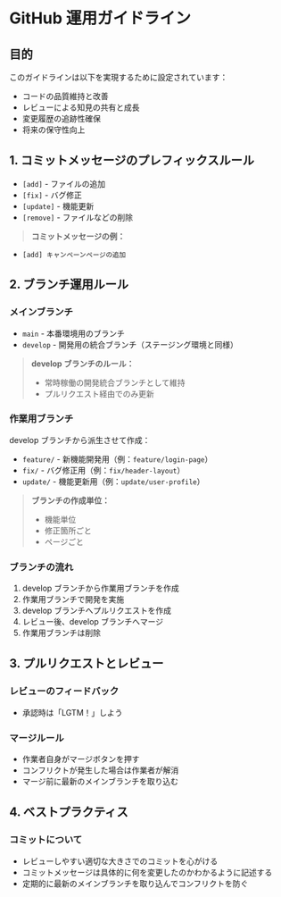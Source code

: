# GitHub 運用ガイドライン

## 目的

このガイドラインは以下を実現するために設定されています：

-   コードの品質維持と改善
-   レビューによる知見の共有と成長
-   変更履歴の追跡性確保
-   将来の保守性向上

## 1. コミットメッセージのプレフィックスルール

-   `[add]` - ファイルの追加
-   `[fix]` - バグ修正
-   `[update]` - 機能更新
-   `[remove]` - ファイルなどの削除

> **コミットメッセージの例：**

-   `[add] キャンペーンページの追加`

## 2. ブランチ運用ルール

### メインブランチ

-   `main` - 本番環境用のブランチ
-   `develop` - 開発用の統合ブランチ（ステージング環境と同様）

> **develop ブランチのルール：**
>
> -   常時稼働の開発統合ブランチとして維持
> -   プルリクエスト経由でのみ更新

### 作業用ブランチ

develop ブランチから派生させて作成：

-   `feature/` - 新機能開発用（例：`feature/login-page`）
-   `fix/` - バグ修正用（例：`fix/header-layout`）
-   `update/` - 機能更新用（例：`update/user-profile`）

> **ブランチの作成単位：**
>
> -   機能単位
> -   修正箇所ごと
> -   ページごと

### ブランチの流れ

1. develop ブランチから作業用ブランチを作成
2. 作業用ブランチで開発を実施
3. develop ブランチへプルリクエストを作成
4. レビュー後、develop ブランチへマージ
5. 作業用ブランチは削除

## 3. プルリクエストとレビュー

### レビューのフィードバック

-   承認時は「LGTM！」しよう

### マージルール

-   作業者自身がマージボタンを押す
-   コンフリクトが発生した場合は作業者が解消
-   マージ前に最新のメインブランチを取り込む

## 4. ベストプラクティス

### コミットについて

-   レビューしやすい適切な大きさでのコミットを心がける
-   コミットメッセージは具体的に何を変更したのかわかるように記述する
-   定期的に最新のメインブランチを取り込んでコンフリクトを防ぐ
